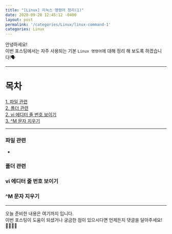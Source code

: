 ```yaml
---
title: "[Linux] 리눅스 명령어 정리(1)"
date: 2020-09-28 12:45:12 -0400
layout: post
permalink: '/categories/Linux/linux-command-1'
categories: Linux
---
```


안녕하세요!  
이번 포스팅에서는 자주 사용되는 기본 `Linux 명령어`에 대해 정리 해 보도록 하겠습니다!🗣 

-----

# 목차
[1. 파일 관련](#파일-관련)  
[2. 폴더 관련](#폴더-관련)  
[2. vi 에디터 줄 번호 보이기](#vi-에디터-줄-번호-보이기)  
[3. ^M 문자 지우기](#^M-문자-지우기)

-----

### 파일 관련
- 

### 폴더 관련

### vi 에디터 줄 번호 보이기


### ^M 문자 지우기


-----

오늘 준비한 내용은 여기까지 입니다.  
이번 포스팅이 도움이 되셨거나 궁금한 점이 있으시다면 언제든지 댓글을 달아주세요!🙋🏻‍♀️💡